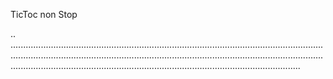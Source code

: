 TicToc non Stop

..
...........................................................................................................................................................................................................................................................................................................................................................................